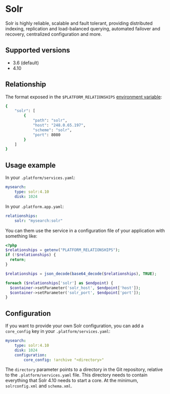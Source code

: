 # Solr

Solr is highly reliable, scalable and fault tolerant, providing distributed indexing, replication and load-balanced querying, automated failover and recovery, centralized configuration and more.

## Supported versions

* 3.6 (default)
* 4.10

## Relationship

The format exposed in the ``$PLATFORM_RELATIONSHIPS`` [environment variable](reference/environment-variables.md):

```bash
{
    "solr": [
        {
            "path": "solr",
            "host": "248.0.65.197",
            "scheme": "solr",
            "port": 8080
        }
    ]
}
```

## Usage example

In your ``.platform/services.yaml``:

```yaml
mysearch:
    type: solr:4.10
    disk: 1024
```

In your ``.platform.app.yaml``:

```yaml
relationships:
    solr: "mysearch:solr"
```

You can them use the service in a configuration file of your application with something like:

```php
<?php
$relationships = getenv("PLATFORM_RELATIONSHIPS");
if (!$relationships) {
  return;
}

$relationships = json_decode(base64_decode($relationships), TRUE);

foreach ($relationships['solr'] as $endpoint) {
  $container->setParameter('solr_host', $endpoint['host']);
  $container->setParameter('solr_port', $endpoint['port']);
}
```

## Configuration

If you want to provide your own Solr configuration, you can add a `core_config` key in your ``.platform/services.yaml``:

```yaml
mysearch:
    type: solr:4.10
    disk: 1024
    configuration:
        core_config: !archive "<directory>"
```

The `directory` parameter points to a directory in the Git repository, relative to the `.platform/services.yaml` file.  This directory needs to contain everything that Solr 4.10 needs to start a core. At the minimum, `solrconfig.xml` and `schema.xml`.
